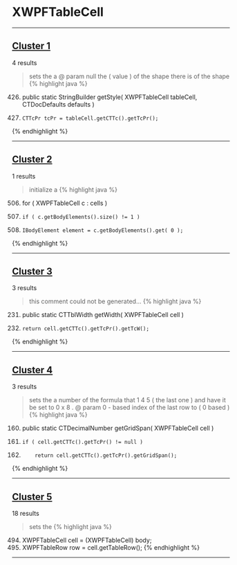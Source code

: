 # XWPFTableCell

***

## [Cluster 1](./1)
4 results
> sets the a @ param null the ( value ) of the shape there is of the shape 
{% highlight java %}
426. public static StringBuilder getStyle( XWPFTableCell tableCell, CTDocDefaults defaults )
430.     CTTcPr tcPr = tableCell.getCTTc().getTcPr();
{% endhighlight %}

***

## [Cluster 2](./2)
1 results
> initialize a 
{% highlight java %}
506. for ( XWPFTableCell c : cells )
508.     if ( c.getBodyElements().size() != 1 )
512.     IBodyElement element = c.getBodyElements().get( 0 );
{% endhighlight %}

***

## [Cluster 3](./3)
3 results
> this comment could not be generated...
{% highlight java %}
231. public static CTTblWidth getWidth( XWPFTableCell cell )
233.     return cell.getCTTc().getTcPr().getTcW();
{% endhighlight %}

***

## [Cluster 4](./4)
3 results
> sets the a number of the formula that 1 4 5 ( the last one ) and have it be set to 0 x 8 . @ param 0 - based index of the last row to ( 0 based ) 
{% highlight java %}
160. public static CTDecimalNumber getGridSpan( XWPFTableCell cell )
162.     if ( cell.getCTTc().getTcPr() != null )
163.         return cell.getCTTc().getTcPr().getGridSpan();
{% endhighlight %}

***

## [Cluster 5](./5)
18 results
> sets the 
{% highlight java %}
494. XWPFTableCell cell = (XWPFTableCell) body;
504. XWPFTableRow row = cell.getTableRow();
{% endhighlight %}

***

